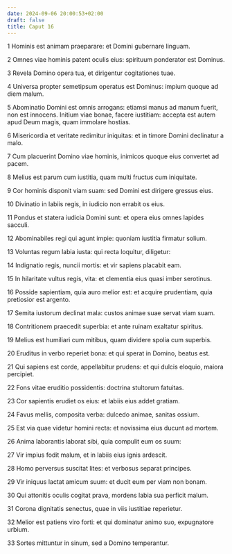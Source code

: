 ```yaml
---
date: 2024-09-06 20:00:53+02:00
draft: false
title: Caput 16
---
```





1 Hominis est animam praeparare: et Domini gubernare linguam.

2 Omnes viae hominis patent oculis eius: spirituum ponderator est Dominus.

3 Revela Domino opera tua, et dirigentur cogitationes tuae.

4 Universa propter semetipsum operatus est Dominus: impium quoque ad diem malum.

5 Abominatio Domini est omnis arrogans: etiamsi manus ad manum fuerit, non est innocens. Initium viae bonae, facere iustitiam: accepta est autem apud Deum magis, quam immolare hostias.

6 Misericordia et veritate redimitur iniquitas: et in timore Domini declinatur a malo.

7 Cum placuerint Domino viae hominis, inimicos quoque eius convertet ad pacem.

8 Melius est parum cum iustitia, quam multi fructus cum iniquitate.

9 Cor hominis disponit viam suam: sed Domini est dirigere gressus eius.

10 Divinatio in labiis regis, in iudicio non errabit os eius.

11 Pondus et statera iudicia Domini sunt: et opera eius omnes lapides sacculi.

12 Abominabiles regi qui agunt impie: quoniam iustitia firmatur solium.

13 Voluntas regum labia iusta: qui recta loquitur, diligetur:

14 Indignatio regis, nuncii mortis: et vir sapiens placabit eam.

15 In hilaritate vultus regis, vita: et clementia eius quasi imber serotinus.

16 Posside sapientiam, quia auro melior est: et acquire prudentiam, quia pretiosior est argento.

17 Semita iustorum declinat mala: custos animae suae servat viam suam.

18 Contritionem praecedit superbia: et ante ruinam exaltatur spiritus.

19 Melius est humiliari cum mitibus, quam dividere spolia cum superbis.

20 Eruditus in verbo reperiet bona: et qui sperat in Domino, beatus est.

21 Qui sapiens est corde, appellabitur prudens: et qui dulcis eloquio, maiora percipiet.

22 Fons vitae eruditio possidentis: doctrina stultorum fatuitas.

23 Cor sapientis erudiet os eius: et labiis eius addet gratiam.

24 Favus mellis, composita verba: dulcedo animae, sanitas ossium.

25 Est via quae videtur homini recta: et novissima eius ducunt ad mortem.

26 Anima laborantis laborat sibi, quia compulit eum os suum:

27 Vir impius fodit malum, et in labiis eius ignis ardescit.

28 Homo perversus suscitat lites: et verbosus separat principes.

29 Vir iniquus lactat amicum suum: et ducit eum per viam non bonam.

30 Qui attonitis oculis cogitat prava, mordens labia sua perficit malum.

31 Corona dignitatis senectus, quae in viis iustitiae reperietur.

32 Melior est patiens viro forti: et qui dominatur animo suo, expugnatore urbium.

33 Sortes mittuntur in sinum, sed a Domino temperantur.

